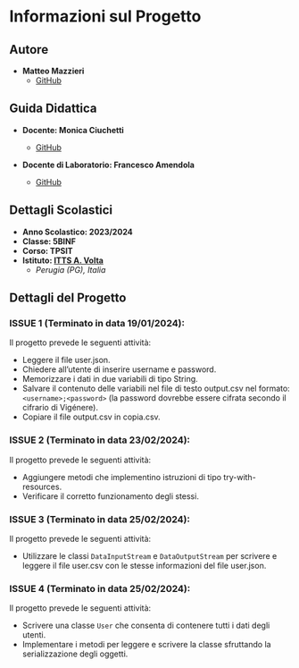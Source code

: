 # Informazioni sul Progetto

## Autore
- **Matteo Mazzieri**
  - [GitHub](https://github.com/Matty0five)

## Guida Didattica
- **Docente: Monica Ciuchetti**
  - [GitHub](https://github.com/mciuchetti)

- **Docente di Laboratorio: Francesco Amendola**
  - [GitHub](https://github.com/amendola-scuola)

## Dettagli Scolastici
- **Anno Scolastico: 2023/2024**
- **Classe: 5BINF**
- **Corso: TPSIT**
- **Istituto: [ITTS A. Volta](https://www.avoltapg.edu.it/)**
  - *Perugia (PG), Italia*

## Dettagli del Progetto

### ISSUE 1 (Terminato in data 19/01/2024):

Il progetto prevede le seguenti attività:
- Leggere il file user.json.
- Chiedere all’utente di inserire username e password.
- Memorizzare i dati in due variabili di tipo String.
- Salvare il contenuto delle variabili nel file di testo output.csv nel formato: `<username>;<password>` (la password dovrebbe essere cifrata secondo il cifrario di Vigénere).
- Copiare il file output.csv in copia.csv.

### ISSUE 2 (Terminato in data 23/02/2024):

Il progetto prevede le seguenti attività:
- Aggiungere metodi che implementino istruzioni di tipo try-with-resources.
- Verificare il corretto funzionamento degli stessi.

### ISSUE 3 (Terminato in data 25/02/2024):

Il progetto prevede le seguenti attività:
- Utilizzare le classi `DataInputStream` e `DataOutputStream` per scrivere e leggere il file user.csv con le stesse informazioni del file user.json.

### ISSUE 4 (Terminato in data 25/02/2024):

Il progetto prevede le seguenti attività:
- Scrivere una classe `User` che consenta di contenere tutti i dati degli utenti.
- Implementare i metodi per leggere e scrivere la classe sfruttando la serializzazione degli oggetti.
